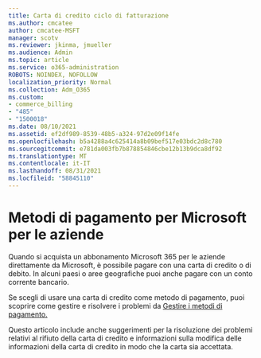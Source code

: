 ```yaml
---
title: Carta di credito ciclo di fatturazione
ms.author: cmcatee
author: cmcatee-MSFT
manager: scotv
ms.reviewer: jkinma, jmueller
ms.audience: Admin
ms.topic: article
ms.service: o365-administration
ROBOTS: NOINDEX, NOFOLLOW
localization_priority: Normal
ms.collection: Adm_O365
ms.custom:
- commerce_billing
- "485"
- "1500018"
ms.date: 08/10/2021
ms.assetid: ef2df989-8539-48b5-a324-97d2e09f14fe
ms.openlocfilehash: b5a4288a4c625414a8b09bef517e03bdc2d8c780
ms.sourcegitcommit: e781da003fb7b878854846cbe12b13b9dca8df92
ms.translationtype: MT
ms.contentlocale: it-IT
ms.lasthandoff: 08/31/2021
ms.locfileid: "58845110"
---
```

# <a name="payment-methods-for-microsoft-for-business"></a>Metodi di pagamento per Microsoft per le aziende

Quando si acquista un abbonamento Microsoft 365 per le aziende direttamente da Microsoft, è possibile pagare con una carta di credito o di debito. In alcuni paesi o aree geografiche puoi anche pagare con un conto corrente bancario.
  
Se scegli di usare una carta di credito come metodo di pagamento, puoi scoprire come gestire e risolvere i problemi da [Gestire i metodi di pagamento.](https://docs.microsoft.com/microsoft-365/commerce/billing-and-payments/manage-payment-methods)
  
Questo articolo include anche suggerimenti per la risoluzione dei problemi relativi al rifiuto della carta di credito e informazioni sulla modifica delle informazioni della carta di credito in modo che la carta sia accettata.